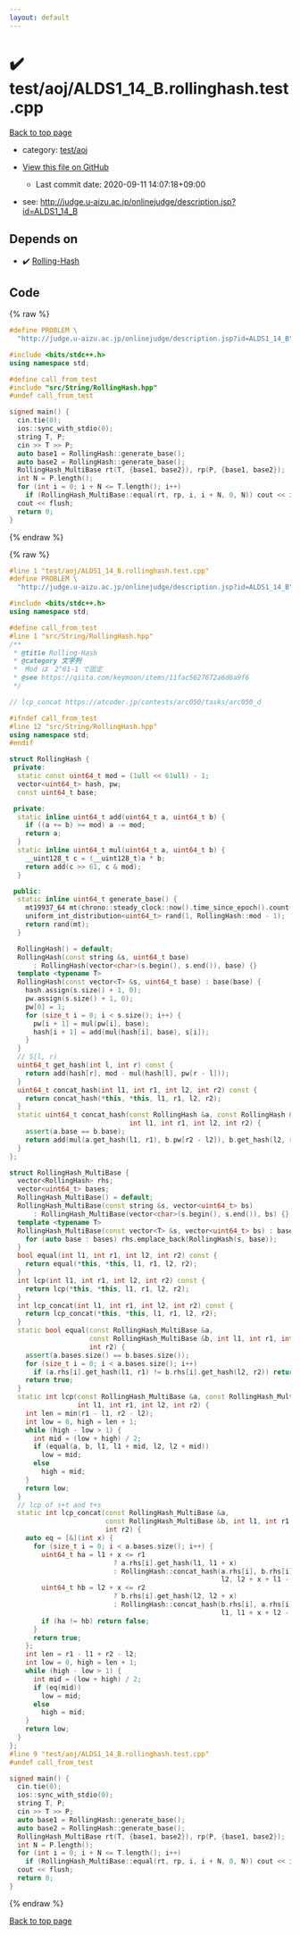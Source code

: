 ```yaml
---
layout: default
---
```


<!-- mathjax config similar to math.stackexchange -->
<script type="text/javascript" async
  src="https://cdnjs.cloudflare.com/ajax/libs/mathjax/2.7.5/MathJax.js?config=TeX-MML-AM_CHTML">
</script>
<script type="text/x-mathjax-config">
  MathJax.Hub.Config({
    TeX: { equationNumbers: { autoNumber: "AMS" }},
    tex2jax: {
      inlineMath: [ ['$','$'] ],
      processEscapes: true
    },
    "HTML-CSS": { matchFontHeight: false },
    displayAlign: "left",
    displayIndent: "2em"
  });
</script>

<script type="text/javascript" src="https://cdnjs.cloudflare.com/ajax/libs/jquery/3.4.1/jquery.min.js"></script>
<script src="https://cdn.jsdelivr.net/npm/jquery-balloon-js@1.1.2/jquery.balloon.min.js" integrity="sha256-ZEYs9VrgAeNuPvs15E39OsyOJaIkXEEt10fzxJ20+2I=" crossorigin="anonymous"></script>
<script type="text/javascript" src="../../../assets/js/copy-button.js"></script>
<link rel="stylesheet" href="../../../assets/css/copy-button.css" />


# :heavy_check_mark: test/aoj/ALDS1_14_B.rollinghash.test.cpp

<a href="../../../index.html">Back to top page</a>

* category: <a href="../../../index.html#0d0c91c0cca30af9c1c9faef0cf04aa9">test/aoj</a>
* <a href="{{ site.github.repository_url }}/blob/master/test/aoj/ALDS1_14_B.rollinghash.test.cpp">View this file on GitHub</a>
    - Last commit date: 2020-09-11 14:07:18+09:00


* see: <a href="http://judge.u-aizu.ac.jp/onlinejudge/description.jsp?id=ALDS1_14_B">http://judge.u-aizu.ac.jp/onlinejudge/description.jsp?id=ALDS1_14_B</a>


## Depends on

* :heavy_check_mark: <a href="../../../library/src/String/RollingHash.hpp.html">Rolling-Hash</a>


## Code

<a id="unbundled"></a>
{% raw %}
```cpp
#define PROBLEM \
  "http://judge.u-aizu.ac.jp/onlinejudge/description.jsp?id=ALDS1_14_B"

#include <bits/stdc++.h>
using namespace std;

#define call_from_test
#include "src/String/RollingHash.hpp"
#undef call_from_test

signed main() {
  cin.tie(0);
  ios::sync_with_stdio(0);
  string T, P;
  cin >> T >> P;
  auto base1 = RollingHash::generate_base();
  auto base2 = RollingHash::generate_base();
  RollingHash_MultiBase rt(T, {base1, base2}), rp(P, {base1, base2});
  int N = P.length();
  for (int i = 0; i + N <= T.length(); i++)
    if (RollingHash_MultiBase::equal(rt, rp, i, i + N, 0, N)) cout << i << "\n";
  cout << flush;
  return 0;
}
```
{% endraw %}

<a id="bundled"></a>
{% raw %}
```cpp
#line 1 "test/aoj/ALDS1_14_B.rollinghash.test.cpp"
#define PROBLEM \
  "http://judge.u-aizu.ac.jp/onlinejudge/description.jsp?id=ALDS1_14_B"

#include <bits/stdc++.h>
using namespace std;

#define call_from_test
#line 1 "src/String/RollingHash.hpp"
/**
 * @title Rolling-Hash
 * @category 文字列
 *  Mod は　2^61-1 で固定
 * @see https://qiita.com/keymoon/items/11fac5627672a6d6a9f6
 */

// lcp_concat https://atcoder.jp/contests/arc050/tasks/arc050_d

#ifndef call_from_test
#line 12 "src/String/RollingHash.hpp"
using namespace std;
#endif

struct RollingHash {
 private:
  static const uint64_t mod = (1ull << 61ull) - 1;
  vector<uint64_t> hash, pw;
  const uint64_t base;

 private:
  static inline uint64_t add(uint64_t a, uint64_t b) {
    if ((a += b) >= mod) a -= mod;
    return a;
  }
  static inline uint64_t mul(uint64_t a, uint64_t b) {
    __uint128_t c = (__uint128_t)a * b;
    return add(c >> 61, c & mod);
  }

 public:
  static inline uint64_t generate_base() {
    mt19937_64 mt(chrono::steady_clock::now().time_since_epoch().count());
    uniform_int_distribution<uint64_t> rand(1, RollingHash::mod - 1);
    return rand(mt);
  }

  RollingHash() = default;
  RollingHash(const string &s, uint64_t base)
      : RollingHash(vector<char>(s.begin(), s.end()), base) {}
  template <typename T>
  RollingHash(const vector<T> &s, uint64_t base) : base(base) {
    hash.assign(s.size() + 1, 0);
    pw.assign(s.size() + 1, 0);
    pw[0] = 1;
    for (size_t i = 0; i < s.size(); i++) {
      pw[i + 1] = mul(pw[i], base);
      hash[i + 1] = add(mul(hash[i], base), s[i]);
    }
  }
  // S[l, r)
  uint64_t get_hash(int l, int r) const {
    return add(hash[r], mod - mul(hash[l], pw[r - l]));
  }
  uint64_t concat_hash(int l1, int r1, int l2, int r2) const {
    return concat_hash(*this, *this, l1, r1, l2, r2);
  }
  static uint64_t concat_hash(const RollingHash &a, const RollingHash &b,
                              int l1, int r1, int l2, int r2) {
    assert(a.base == b.base);
    return add(mul(a.get_hash(l1, r1), b.pw[r2 - l2]), b.get_hash(l2, r2));
  }
};

struct RollingHash_MultiBase {
  vector<RollingHash> rhs;
  vector<uint64_t> bases;
  RollingHash_MultiBase() = default;
  RollingHash_MultiBase(const string &s, vector<uint64_t> bs)
      : RollingHash_MultiBase(vector<char>(s.begin(), s.end()), bs) {}
  template <typename T>
  RollingHash_MultiBase(const vector<T> &s, vector<uint64_t> bs) : bases(bs) {
    for (auto base : bases) rhs.emplace_back(RollingHash(s, base));
  }
  bool equal(int l1, int r1, int l2, int r2) const {
    return equal(*this, *this, l1, r1, l2, r2);
  }
  int lcp(int l1, int r1, int l2, int r2) const {
    return lcp(*this, *this, l1, r1, l2, r2);
  }
  int lcp_concat(int l1, int r1, int l2, int r2) const {
    return lcp_concat(*this, *this, l1, r1, l2, r2);
  }
  static bool equal(const RollingHash_MultiBase &a,
                    const RollingHash_MultiBase &b, int l1, int r1, int l2,
                    int r2) {
    assert(a.bases.size() == b.bases.size());
    for (size_t i = 0; i < a.bases.size(); i++)
      if (a.rhs[i].get_hash(l1, r1) != b.rhs[i].get_hash(l2, r2)) return false;
    return true;
  }
  static int lcp(const RollingHash_MultiBase &a, const RollingHash_MultiBase &b,
                 int l1, int r1, int l2, int r2) {
    int len = min(r1 - l1, r2 - l2);
    int low = 0, high = len + 1;
    while (high - low > 1) {
      int mid = (low + high) / 2;
      if (equal(a, b, l1, l1 + mid, l2, l2 + mid))
        low = mid;
      else
        high = mid;
    }
    return low;
  }
  // lcp of s+t and t+s
  static int lcp_concat(const RollingHash_MultiBase &a,
                        const RollingHash_MultiBase &b, int l1, int r1, int l2,
                        int r2) {
    auto eq = [&](int x) {
      for (size_t i = 0; i < a.bases.size(); i++) {
        uint64_t ha = l1 + x <= r1
                          ? a.rhs[i].get_hash(l1, l1 + x)
                          : RollingHash::concat_hash(a.rhs[i], b.rhs[i], l1, r1,
                                                     l2, l2 + x + l1 - r1);
        uint64_t hb = l2 + x <= r2
                          ? b.rhs[i].get_hash(l2, l2 + x)
                          : RollingHash::concat_hash(b.rhs[i], a.rhs[i], l2, r2,
                                                     l1, l1 + x + l2 - r2);
        if (ha != hb) return false;
      }
      return true;
    };
    int len = r1 - l1 + r2 - l2;
    int low = 0, high = len + 1;
    while (high - low > 1) {
      int mid = (low + high) / 2;
      if (eq(mid))
        low = mid;
      else
        high = mid;
    }
    return low;
  }
};
#line 9 "test/aoj/ALDS1_14_B.rollinghash.test.cpp"
#undef call_from_test

signed main() {
  cin.tie(0);
  ios::sync_with_stdio(0);
  string T, P;
  cin >> T >> P;
  auto base1 = RollingHash::generate_base();
  auto base2 = RollingHash::generate_base();
  RollingHash_MultiBase rt(T, {base1, base2}), rp(P, {base1, base2});
  int N = P.length();
  for (int i = 0; i + N <= T.length(); i++)
    if (RollingHash_MultiBase::equal(rt, rp, i, i + N, 0, N)) cout << i << "\n";
  cout << flush;
  return 0;
}

```
{% endraw %}

<a href="../../../index.html">Back to top page</a>

